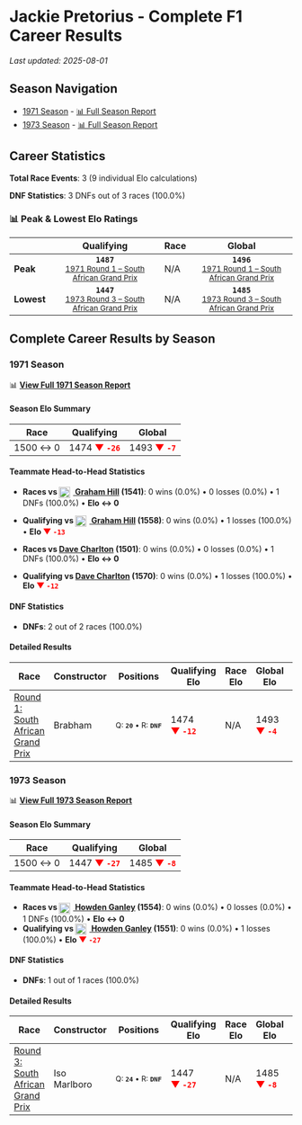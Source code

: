 # Jackie Pretorius - Complete F1 Career Results

*Last updated: 2025-08-01*

## Season Navigation

- [1971 Season](#1971-season) - [📊 Full Season Report](../seasons/1971-season-report)
- [1973 Season](#1973-season) - [📊 Full Season Report](../seasons/1973-season-report)

## Career Statistics

**Total Race Events**: 3 (9 individual Elo calculations)

**DNF Statistics**: 3 DNFs out of 3 races (100.0%)

### 📊 Peak & Lowest Elo Ratings

| &nbsp; | Qualifying | Race | Global |
|-------|------------|------|--------|
| **Peak** | <center>**`1487`**<br/><small>[1971 Round 1 – South African Grand Prix](../seasons/1971-season-report#round-1-south-african-grand-prix)</small></center> | N/A | <center>**`1496`**<br/><small>[1971 Round 1 – South African Grand Prix](../seasons/1971-season-report#round-1-south-african-grand-prix)</small></center> |
| **Lowest** | <center>**`1447`**<br/><small>[1973 Round 3 – South African Grand Prix](../seasons/1973-season-report#round-3-south-african-grand-prix)</small></center> | N/A | <center>**`1485`**<br/><small>[1973 Round 3 – South African Grand Prix](../seasons/1973-season-report#round-3-south-african-grand-prix)</small></center> |


## Complete Career Results by Season

### 1971 Season

📊 **[View Full 1971 Season Report](../seasons/1971-season-report)**

#### Season Elo Summary

| Race | Qualifying | Global |
|------|------------|--------|
| 1500 ↔ 0 | 1474 **<span style="color: red;">▼&nbsp;`-26`</span>** | 1493 **<span style="color: red;">▼&nbsp;`-7`</span>** |

#### Teammate Head-to-Head Statistics

- **Races vs [<img src="https://upload.wikimedia.org/wikipedia/commons/thumb/8/83/Flag_of_the_United_Kingdom_%283-5%29.svg/512px-Flag_of_the_United_Kingdom_%283-5%29.svg.png?20250726143817" alt="United Kingdom" width="20" height="auto" style="vertical-align: middle; margin-right: 5px;" onerror="this.outerHTML='🇬🇧'; this.style.marginRight='5px';"/> Graham Hill](graham-hill) (1541)**: 0 wins (0.0%) • 0 losses (0.0%) • 1 DNFs (100.0%) • **Elo ↔ 0**
- **Qualifying vs [<img src="https://upload.wikimedia.org/wikipedia/commons/thumb/8/83/Flag_of_the_United_Kingdom_%283-5%29.svg/512px-Flag_of_the_United_Kingdom_%283-5%29.svg.png?20250726143817" alt="United Kingdom" width="20" height="auto" style="vertical-align: middle; margin-right: 5px;" onerror="this.outerHTML='🇬🇧'; this.style.marginRight='5px';"/> Graham Hill](graham-hill) (1558)**: 0 wins (0.0%) • 1 losses (100.0%) • **Elo <span style="color: red;">▼&nbsp;`-13`</span>**

- **Races vs [Dave Charlton](dave-charlton) (1501)**: 0 wins (0.0%) • 0 losses (0.0%) • 1 DNFs (100.0%) • **Elo ↔ 0**
- **Qualifying vs [Dave Charlton](dave-charlton) (1570)**: 0 wins (0.0%) • 1 losses (100.0%) • **Elo <span style="color: red;">▼&nbsp;`-12`</span>**

#### DNF Statistics

- **DNFs**: 2 out of 2 races (100.0%)

#### Detailed Results

| Race | Constructor | Positions | Qualifying Elo | Race Elo | Global Elo | Teammate |
|------|-------------|-----------|----------------|----------|------------|----------|
| [Round 1: South African Grand Prix](../seasons/1971-season-report#round-1-south-african-grand-prix) | Brabham | <small>Q:&nbsp;**`20`**&nbsp;•&nbsp;R:&nbsp;**`DNF`**</small> | 1474 **<span style="color: red;">▼&nbsp;`-12`</span>** | N/A | 1493 **<span style="color: red;">▼&nbsp;`-4`</span>** | [<img src="https://upload.wikimedia.org/wikipedia/commons/thumb/8/83/Flag_of_the_United_Kingdom_%283-5%29.svg/512px-Flag_of_the_United_Kingdom_%283-5%29.svg.png?20250726143817" alt="United Kingdom" width="20" height="auto" style="vertical-align: middle; margin-right: 5px;" onerror="this.outerHTML='🇬🇧'; this.style.marginRight='5px';"/> Graham Hill](graham-hill)<br/><small>Q:&nbsp;**`19`**&nbsp;•&nbsp;R:&nbsp;**`9`**</small> |

### 1973 Season

📊 **[View Full 1973 Season Report](../seasons/1973-season-report)**

#### Season Elo Summary

| Race | Qualifying | Global |
|------|------------|--------|
| 1500 ↔ 0 | 1447 **<span style="color: red;">▼&nbsp;`-27`</span>** | 1485 **<span style="color: red;">▼&nbsp;`-8`</span>** |

#### Teammate Head-to-Head Statistics

- **Races vs [<img src="https://upload.wikimedia.org/wikipedia/commons/3/3e/Flag_of_New_Zealand.svg" alt="New Zealand" width="20" height="auto" style="vertical-align: middle; margin-right: 5px;" onerror="this.outerHTML='🇳🇿'; this.style.marginRight='5px';"/> Howden Ganley](howden-ganley) (1554)**: 0 wins (0.0%) • 0 losses (0.0%) • 1 DNFs (100.0%) • **Elo ↔ 0**
- **Qualifying vs [<img src="https://upload.wikimedia.org/wikipedia/commons/3/3e/Flag_of_New_Zealand.svg" alt="New Zealand" width="20" height="auto" style="vertical-align: middle; margin-right: 5px;" onerror="this.outerHTML='🇳🇿'; this.style.marginRight='5px';"/> Howden Ganley](howden-ganley) (1551)**: 0 wins (0.0%) • 1 losses (100.0%) • **Elo <span style="color: red;">▼&nbsp;`-27`</span>**

#### DNF Statistics

- **DNFs**: 1 out of 1 races (100.0%)

#### Detailed Results

| Race | Constructor | Positions | Qualifying Elo | Race Elo | Global Elo | Teammate |
|------|-------------|-----------|----------------|----------|------------|----------|
| [Round 3: South African Grand Prix](../seasons/1973-season-report#round-3-south-african-grand-prix) | Iso Marlboro | <small>Q:&nbsp;**`24`**&nbsp;•&nbsp;R:&nbsp;**`DNF`**</small> | 1447 **<span style="color: red;">▼&nbsp;`-27`</span>** | N/A | 1485 **<span style="color: red;">▼&nbsp;`-8`</span>** | [<img src="https://upload.wikimedia.org/wikipedia/commons/3/3e/Flag_of_New_Zealand.svg" alt="New Zealand" width="20" height="auto" style="vertical-align: middle; margin-right: 5px;" onerror="this.outerHTML='🇳🇿'; this.style.marginRight='5px';"/> Howden Ganley](howden-ganley)<br/><small>Q:&nbsp;**`19`**&nbsp;•&nbsp;R:&nbsp;**`10`**</small> |

